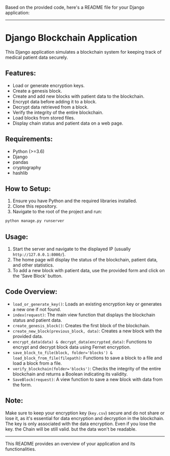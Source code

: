 Based on the provided code, here's a README file for your Django application:

---

# Django Blockchain Application

This Django application simulates a blockchain system for keeping track of medical patient data securely.

## Features:

- Load or generate encryption keys.
- Create a genesis block.
- Create and add new blocks with patient data to the blockchain.
- Encrypt data before adding it to a block.
- Decrypt data retrieved from a block.
- Verify the integrity of the entire blockchain.
- Load blocks from stored files.
- Display chain status and patient data on a web page.

## Requirements:

- Python (>=3.6)
- Django
- pandas
- cryptography
- hashlib

## How to Setup:

1. Ensure you have Python and the required libraries installed.
2. Clone this repository.
3. Navigate to the root of the project and run:
```bash
python manage.py runserver
```

## Usage:

1. Start the server and navigate to the displayed IP (usually `http://127.0.0.1:8000/`).
2. The home page will display the status of the blockchain, patient data, and other statistics.
3. To add a new block with patient data, use the provided form and click on the 'Save Block' button.

## Code Overview:

- `load_or_generate_key()`: Loads an existing encryption key or generates a new one if not found.
- `index(request)`: The main view function that displays the blockchain status and patient data.
- `create_genesis_block()`: Creates the first block of the blockchain.
- `create_new_block(previous_block, data)`: Creates a new block with the provided data.
- `encrypt_data(data) & decrypt_data(encrypted_data)`: Functions to encrypt and decrypt block data using Fernet encryption.
- `save_block_to_file(block, folder='blocks') & load_block_from_file(filepath)`: Functions to save a block to a file and load a block from a file.
- `verify_blockchain(folder='blocks')`: Checks the integrity of the entire blockchain and returns a Boolean indicating its validity.
- `SaveBlock(request)`: A view function to save a new block with data from the form.

## Note:

Make sure to keep your encryption key (`key.csv`) secure and do not share or lose it, as it's essential for data encryption and decryption in the blockchain. The key is only associated with the data encryption. Even if you lose the key. the Chain will be still valid. but the data won't be readable. 

---

This README provides an overview of your application and its functionalities.